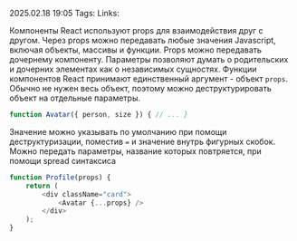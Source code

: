 2025.02.18 19:05
Tags: 
Links:

Компоненты React используют props для взаимодействия друг с другом. Через props можно передавать любые значения Javascript, включая объекты, массивы и функции. Props можно передавать дочернему компоненту. Параметры позволяют думать о родительских и дочерних элементах как о независимых сущностях. Функции компонентов React принимают единственный аргумент - объект `props`. Обычно не нужен весь объект, поэтому можно деструктурировать объект на отдельные параметры.
```js
function Avatar({ person, size }) { // ... }
``` 
Значение можно указывать по умолчанию при помощи деструктуризации, поместив `=` и значение внутрь фигурных скобок.
Можно передать параметры, название которых повтряется, при помощи spread синтаксиса
```js
function Profile(props) {
    return (
        <div className="card">
            <Avatar {...props} />
        </div>
    );
}
```